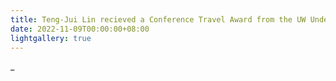 ```yaml
---
title: Teng-Jui Lin recieved a Conference Travel Award from the UW Undergraduate Research Program to support traveling to the Southern California Conference for Undergraduate Research.
date: 2022-11-09T00:00:00+08:00
lightgallery: true
---
```


_